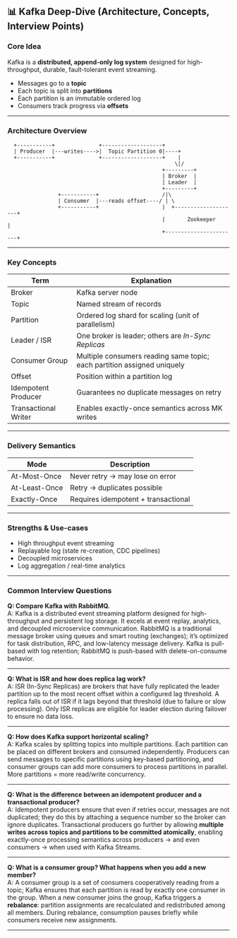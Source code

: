 ## 📊 Kafka Deep-Dive (Architecture, Concepts, Interview Points)

### Core Idea

Kafka is a **distributed, append-only log system** designed for high-throughput, durable, fault-tolerant event streaming.

- Messages go to a **topic**
- Each topic is split into **partitions**
- Each partition is an immutable ordered log
- Consumers track progress via **offsets**

---

### Architecture Overview

```
  +-----------+              +-------------------+
  | Producer  |---writes---->|  Topic Partition 0|----+
  +-----------+              +-------------------+    |
                                                     \|/
                                                 +---------+
                                                 | Broker  |
                                                 | Leader  |
                                                 +---------+
                +-----------+                    /|\
                | Consumer  |---reads offset----/ | \
                +-----------+                    |  +--------------------+
                                                 |       Zookeeper       |
                                                 +-----------------------+
```

---

### Key Concepts

| Term                 | Explanation                                                             |
| -------------------- | ----------------------------------------------------------------------- |
| Broker               | Kafka server node                                                       |
| Topic                | Named stream of records                                                 |
| Partition            | Ordered log shard for scaling (unit of parallelism)                     |
| Leader / ISR         | One broker is leader; others are *In-Sync Replicas*                     |
| Consumer Group       | Multiple consumers reading same topic; each partition assigned uniquely |
| Offset               | Position within a partition log                                         |
| Idempotent Producer  | Guarantees no duplicate messages on retry                               |
| Transactional Writer | Enables exactly-once semantics across MK writes                         |

---

### Delivery Semantics

| Mode          | Description                         |
| ------------- | ----------------------------------- |
| At-Most-Once  | Never retry → may lose on error     |
| At-Least-Once | Retry → duplicates possible         |
| Exactly-Once  | Requires idempotent + transactional |

---

### Strengths & Use-cases

- High throughput event streaming
- Replayable log (state re-creation, CDC pipelines)
- Decoupled microservices
- Log aggregation / real-time analytics

---

### Common Interview Questions

**Q: Compare Kafka with RabbitMQ.**  
A: Kafka is a distributed event streaming platform designed for high-throughput and persistent log storage. It excels at event replay, analytics, and decoupled microservice communication. RabbitMQ is a traditional message broker using queues and smart routing (exchanges); it’s optimized for task distribution, RPC, and low-latency message delivery. Kafka is pull-based with log retention; RabbitMQ is push-based with delete-on-consume behavior.

---

**Q: What is ISR and how does replica lag work?**  
A: ISR (In-Sync Replicas) are brokers that have fully replicated the leader partition up to the most recent offset within a configured lag threshold. A replica falls out of ISR if it lags beyond that threshold (due to failure or slow processing). Only ISR replicas are eligible for leader election during failover to ensure no data loss.

---

**Q: How does Kafka support horizontal scaling?**  
A: Kafka scales by splitting topics into multiple partitions. Each partition can be placed on different brokers and consumed independently. Producers can send messages to specific partitions using key-based partitioning, and consumer groups can add more consumers to process partitions in parallel. More partitions = more read/write concurrency.

---

**Q: What is the difference between an idempotent producer and a transactional producer?**  
A: Idempotent producers ensure that even if retries occur, messages are not duplicated; they do this by attaching a sequence number so the broker can ignore duplicates. Transactional producers go further by allowing **multiple writes across topics and partitions to be committed atomically**, enabling exactly-once processing semantics across producers → and even consumers → when used with Kafka Streams.

---

**Q: What is a consumer group? What happens when you add a new member?**  
A: A consumer group is a set of consumers cooperatively reading from a topic; Kafka ensures that each partition is read by exactly one consumer in the group. When a new consumer joins the group, Kafka triggers a **rebalance**: partition assignments are recalculated and redistributed among all members. During rebalance, consumption pauses briefly while consumers receive new assignments.


---
